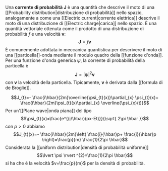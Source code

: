 Una **corrente di probabilità** $\mathbf{J}$ è una quantità che descrive il moto di una [[Probability distribution|distribuzione di probabilità]] nello spazio, analogamente a come una [[Electric current|corrente elettrica]] descrive il moto di una distribuzione di [[Electric charge|carica]] nello spazio. È una quantità vettoriale ottenuta come il prodotto di una distribuzione di probabilità $f$ e una velocità $\mathbf{v}$:
$$\mathbf{J}=f\mathbf{v}$$
È comunemente adottata in meccanica quantistica per descrivere il moto di una [[particella]]-onda mediante il modulo quadro della [[funzione d'onda]]. Per una funzione d'onda generica $\psi$, la corrente di probabilità della particella è
$$\mathbf{J}=\lvert \psi \rvert ^{2}\mathbf{v}$$
con $\mathbf{v}$ la velocità della particella. Tipicamente, $\mathbf{v}$ è derivata dalla [[formula di de Broglie]].


$$J_{t}=- \frac{i\hbar}{2m}\overline{\psi_{t}(x)}\partial_{x} \psi_{t}(x)+ \frac{i\hbar}{2m}\psi_{t}(x)\partial_{x} \overline{\psi_{x}(t)}$$
Per un'[[Plane wave|onda piana]] del tipo
$$\psi_{t}(x)=\frac{e^{(i/\hbar)(px-Et)}}{\sqrt{ 2\pi \hbar }}$$
con $p>0$ abbiamo
$$J_{t}(x)=- \frac{i\hbar}{2m}\left( \frac{i}{\hbar}p+ \frac{i}{\hbar}p \right)=\frac{p}{m} \frac{1}{2\pi \hbar}$$
Considerata la [[uniform distribution|densità di probabilità uniforme]]
$$\lvert \psi \rvert ^{2}=\frac{1}{2\pi \hbar}$$
si ha che è la velocità $v=\frac{p}{m}$ per la densità di probabilità.